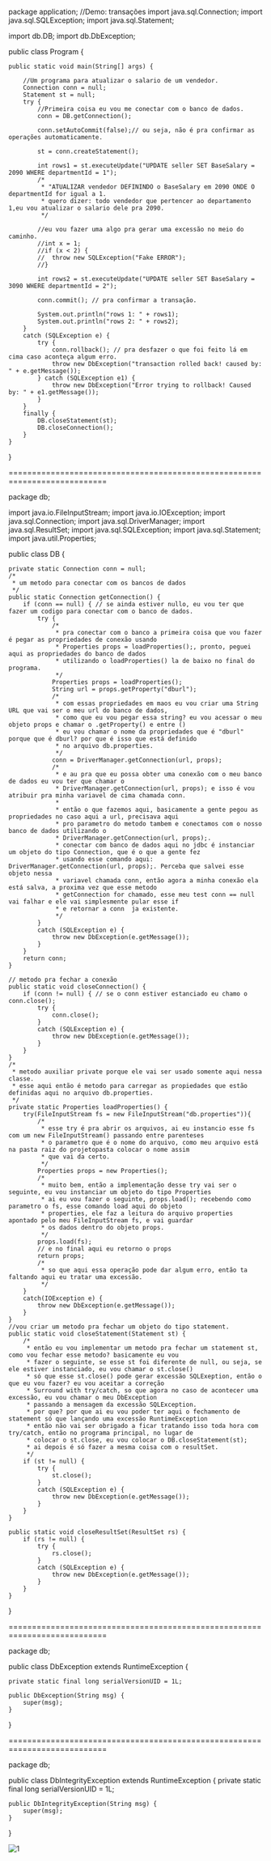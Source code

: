package application; //Demo: transações
import java.sql.Connection;
import java.sql.SQLException;
import java.sql.Statement;

import db.DB;
import db.DbException;

public class Program {

	public static void main(String[] args) {

		//Um programa para atualizar o salario de um vendedor.
		Connection conn = null;
		Statement st = null;
		try {
			//Primeira coisa eu vou me conectar com o banco de dados.
			conn = DB.getConnection();
			
			conn.setAutoCommit(false);// ou seja, não é pra confirmar as operações automaticamente.

			st = conn.createStatement();
			
			int rows1 = st.executeUpdate("UPDATE seller SET BaseSalary = 2090 WHERE departmentId = 1");
			/*
			 * "ATUALIZAR vendedor DEFININDO o BaseSalary em 2090 ONDE O departmentId for igual a 1.
			 * quero dizer: todo vendedor que pertencer ao departamento 1,eu vou atualizar o salario dele pra 2090.
			 */
			
			//eu vou fazer uma algo pra gerar uma excessão no meio do caminho.
			//int x = 1;
			//if (x < 2) {
			//	throw new SQLException("Fake ERROR"); 
			//}
			
			int rows2 = st.executeUpdate("UPDATE seller SET BaseSalary = 3090 WHERE departmentId = 2");
			
			conn.commit(); // pra confirmar a transação.
			
			System.out.println("rows 1: " + rows1);
			System.out.println("rows 2: " + rows2);
		}
		catch (SQLException e) {
			try {
				conn.rollback(); // pra desfazer o que foi feito lá em cima caso aconteça algum erro.
				throw new DbException("transaction rolled back! caused by: " + e.getMessage());
			} catch (SQLException e1) {
				throw new DbException("Error trying to rollback! Caused by: " + e1.getMessage());
			}
		}
		finally {
			DB.closeStatement(st);
			DB.closeConnection();
		}
	}
}

===========================================================================

package db;

import java.io.FileInputStream;
import java.io.IOException;
import java.sql.Connection;
import java.sql.DriverManager;
import java.sql.ResultSet;
import java.sql.SQLException;
import java.sql.Statement;
import java.util.Properties;

public class DB {
	
	private static Connection conn = null;
	/*
	 * um metodo para conectar com os bancos de dados
	 */
	public static Connection getConnection() {
		if (conn == null) { // se ainda estiver nullo, eu vou ter que fazer um codigo para conectar com o banco de dados.
			try {
				/*
				 * pra conectar com o banco a primeira coisa que vou fazer é pegar as propriedades de conexão usando 
				 * Properties props = loadProperties();, pronto, peguei aqui as propriedades do banco de dados
				 * utilizando o loadProperties() la de baixo no final do programa.
				 */
				Properties props = loadProperties();
				String url = props.getProperty("dburl");
				/*
				 * com essas propriedades em maos eu vou criar uma String URL que vai ser o meu url do banco de dados,
				 * como que eu vou pegar essa string? eu vou acessar o meu objeto props e chamar o .getProperty() e entre ()
				 * eu vou chamar o nome da propriedades que é "dburl" porque que é dburl? por que é isso que está definido
				 * no arquivo db.properties.
				 */
				conn = DriverManager.getConnection(url, props);
				/*
				 * e au pra que eu possa obter uma conexão com o meu banco de dados eu vou ter que chamar o
				 * DriverManager.getConnection(url, props); e isso é vou atribuir pra minha variavel de cima chamada conn.
				 * 
				 * então o que fazemos aqui, basicamente a gente pegou as propriedades no caso aqui a url, precisava aqui
				 * pro parametro do metodo tambem e conectamos com o nosso banco de dados utilizando o  
				 * DriverManager.getConnection(url, props);.
				 * conectar com banco de dados aqui no jdbc é instanciar um objeto do tipo Connection, que é o que a gente fez 
				 * usando esse comando aqui: DriverManager.getConnection(url, props);. Perceba que salvei esse objeto nessa
				 * variavel chamada conn, então agora a minha conexão ela está salva, a proxima vez que esse metodo
				 * getConnection for chamado, esse meu test conn == null vai falhar e ele vai simplesmente pular esse if
				 * e retornar a conn  ja existente.
				 */
			}
			catch (SQLException e) {
				throw new DbException(e.getMessage());
			}
		}
		return conn;
	}
	
	// metodo pra fechar a conexão
	public static void closeConnection() {
		if (conn != null) { // se o conn estiver estanciado eu chamo o conn.close();
			try {
				conn.close();
			}
			catch (SQLException e) {
				throw new DbException(e.getMessage());
			}
		}
	}
	/*
	 * metodo auxiliar private porque ele vai ser usado somente aqui nessa classe.
	 * esse aqui então é metodo para carregar as propiedades que estão definidas aqui no arquivo db.properties.
	 */
	private static Properties loadProperties() {
		try(FileInputStream fs = new FileInputStream("db.properties")){
			/*
			 * esse try é pra abrir os arquivos, ai eu instancio esse fs com um new FileInputStream() passando entre parenteses
			 * o parametro que é o nome do arquivo, como meu arquivo está na pasta raiz do projetopasta colocar o nome assim
			 * que vai da certo.
			 */
			Properties props = new Properties();
			/*
			 * muito bem, então a implementação desse try vai ser o seguinte, eu vou instanciar um objeto do tipo Properties
			 * ai eu vou fazer o seguinte, props.load(); recebendo como parametro o fs, esse comando load aqui do objeto
			 * properties, ele faz a leitura do arquivo properties apontado pelo meu FileInputStream fs, e vai guardar
			 * os dados dentro do objeto props.
			 */
			props.load(fs);
			// e no final aqui eu retorno o props
			return props;
			/*
			 * so que aqui essa operação pode dar algum erro, então ta faltando aqui eu tratar uma excessão.
			 */
		}
		catch(IOException e) {
			throw new DbException(e.getMessage());
		}
	}
	//vou criar um metodo pra fechar um objeto do tipo statement.
	public static void closeStatement(Statement st) {
		/*
		 * então eu vou implementar um metodo pra fechar um statement st, como vou fechar esse metodo? basicamente eu vou 
		 * fazer o seguinte, se esse st foi diferente de null, ou seja, se ele estiver instanciado, eu vou chamar o st.close()
		 * só que esse st.close() pode gerar excessão SQLExeption, então o que eu vou fazer? eu vou aceitar a correção
		 * Surround with try/catch, so que agora no caso de acontecer uma excessão, eu vou chamar o meu DbException 
		 * passando a mensagem da excessão SQLException.
		 * por que? por que ai eu vou poder ter aqui o fechamento de statement só que lançando uma excessão RuntimeException
		 * então não vai ser obrigado a ficar tratando isso toda hora com try/catch, então no programa principal, no lugar de
		 * colocar o st.close, eu vou colocar o DB.closeStatement(st);
		 * ai depois é só fazer a mesma coisa com o resultSet.
		 */
		if (st != null) {
			try {
				st.close();
			}
			catch (SQLException e) {
				throw new DbException(e.getMessage());
			}
		}
	}
	
	public static void closeResultSet(ResultSet rs) {
		if (rs != null) {
			try {
				rs.close();
			}
			catch (SQLException e) {
				throw new DbException(e.getMessage());
			}
		}
	}
}

===========================================================================

package db;

public class DbException extends RuntimeException {

	private static final long serialVersionUID = 1L;

	public DbException(String msg) {
		super(msg);
	}
}

===========================================================================

package db;

public class DbIntegrityException extends RuntimeException {
	private static final long serialVersionUID = 1L;

	public DbIntegrityException(String msg) {
		super(msg);
	}
}

![1](https://user-images.githubusercontent.com/61166475/155030236-d78bb83c-7230-4e43-976e-b1d2d988131f.png)

